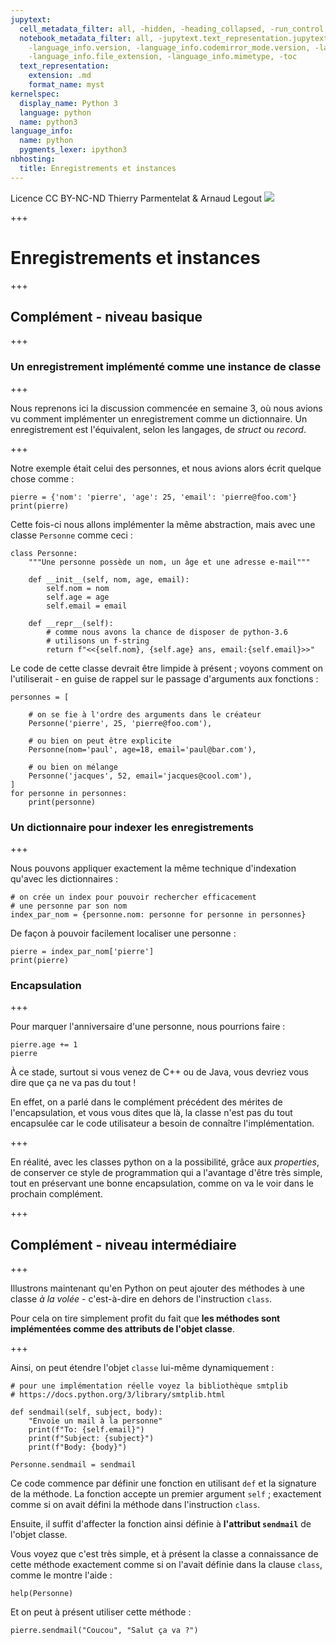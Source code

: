 ```yaml
---
jupytext:
  cell_metadata_filter: all, -hidden, -heading_collapsed, -run_control, -trusted
  notebook_metadata_filter: all, -jupytext.text_representation.jupytext_version, -jupytext.text_representation.format_version,
    -language_info.version, -language_info.codemirror_mode.version, -language_info.codemirror_mode,
    -language_info.file_extension, -language_info.mimetype, -toc
  text_representation:
    extension: .md
    format_name: myst
kernelspec:
  display_name: Python 3
  language: python
  name: python3
language_info:
  name: python
  pygments_lexer: ipython3
nbhosting:
  title: Enregistrements et instances
---
```


<div class="licence">
<span>Licence CC BY-NC-ND</span>
<span>Thierry Parmentelat &amp; Arnaud Legout</span>
<span><img src="media/both-logos-small-alpha.png" /></span>
</div>

+++

# Enregistrements et instances

+++

## Complément - niveau basique

+++

### Un enregistrement implémenté comme une instance de classe

+++

Nous reprenons ici la discussion commencée en semaine 3, où nous avions vu comment implémenter un enregistrement comme un dictionnaire. Un enregistrement est l'équivalent, selon les langages, de *struct* ou *record*.

+++

Notre exemple était celui des personnes, et nous avions alors écrit quelque chose comme :

```{code-cell} ipython3
pierre = {'nom': 'pierre', 'age': 25, 'email': 'pierre@foo.com'}
print(pierre)
```

Cette fois-ci nous allons implémenter la même abstraction, mais avec une classe `Personne` comme ceci :

```{code-cell} ipython3
class Personne:
    """Une personne possède un nom, un âge et une adresse e-mail"""
    
    def __init__(self, nom, age, email):
        self.nom = nom
        self.age = age
        self.email = email
        
    def __repr__(self):
        # comme nous avons la chance de disposer de python-3.6
        # utilisons un f-string
        return f"<<{self.nom}, {self.age} ans, email:{self.email}>>"
```

Le code de cette classe devrait être limpide à présent ; voyons comment on l'utiliserait - en guise de rappel sur le passage d'arguments aux fonctions :

```{code-cell} ipython3
personnes = [

    # on se fie à l'ordre des arguments dans le créateur
    Personne('pierre', 25, 'pierre@foo.com'),

    # ou bien on peut être explicite
    Personne(nom='paul', age=18, email='paul@bar.com'),

    # ou bien on mélange
    Personne('jacques', 52, email='jacques@cool.com'),
]
for personne in personnes:
    print(personne)
```

### Un dictionnaire pour indexer les enregistrements

+++

Nous pouvons appliquer exactement la même technique d'indexation qu'avec les dictionnaires :

```{code-cell} ipython3
# on crée un index pour pouvoir rechercher efficacement
# une personne par son nom
index_par_nom = {personne.nom: personne for personne in personnes}
```

De façon à pouvoir facilement localiser une personne :

```{code-cell} ipython3
pierre = index_par_nom['pierre']
print(pierre)
```

### Encapsulation

+++

Pour marquer l'anniversaire d'une personne, nous pourrions faire :

```{code-cell} ipython3
pierre.age += 1
pierre
```

À ce stade, surtout si vous venez de C++ ou de Java, vous devriez vous dire que ça ne va pas du tout !

En effet, on a parlé dans le complément précédent des mérites de l'encapsulation, et vous vous dites que là, la classe n'est pas du tout encapsulée car le code utilisateur a besoin de connaître l'implémentation.

+++

En réalité, avec les classes python on a la possibilité, grâce aux *properties*, de conserver ce style de programmation qui a l'avantage d'être très simple, tout en préservant une bonne encapsulation, comme on va le voir dans le prochain complément.

+++

## Complément - niveau intermédiaire

+++

Illustrons maintenant qu'en Python on peut ajouter des méthodes à une classe *à la volée* - c'est-à-dire en dehors de l'instruction `class`.

Pour cela on tire simplement profit du fait que **les méthodes sont implémentées comme des attributs de l'objet classe**.

+++

Ainsi, on peut étendre l'objet `classe` lui-même dynamiquement :

```{code-cell} ipython3
# pour une implémentation réelle voyez la bibliothèque smtplib
# https://docs.python.org/3/library/smtplib.html

def sendmail(self, subject, body):
    "Envoie un mail à la personne"
    print(f"To: {self.email}")
    print(f"Subject: {subject}")
    print(f"Body: {body}")
    
Personne.sendmail = sendmail
```

Ce code commence par définir une fonction en utilisant `def` et la signature de la méthode. La fonction accepte un premier argument `self` ; exactement comme si on avait défini la méthode dans l'instruction `class`. 

Ensuite, il suffit d'affecter la fonction ainsi définie à **l'attribut `sendmail`** de l'objet classe.

Vous voyez que c'est très simple, et à présent la classe a connaissance de cette méthode exactement comme si on l'avait définie dans la clause `class`, comme le montre l'aide :

```{code-cell} ipython3
help(Personne)
```

Et on peut à présent utiliser cette méthode :

```{code-cell} ipython3
pierre.sendmail("Coucou", "Salut ça va ?")
```
